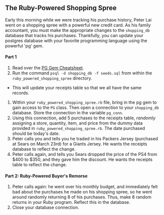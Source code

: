 ## The Ruby-Powered Shopping Spree

Early this morning while we were tracking his purchase history, Peter Lai went on a shopping spree with a powerful new credit card. As his family accountant, you must make the appropriate changes to the `shopping_db` database that tracks his purchases. Thankfully, you can update your postgres database with your favorite programming language using the powerful 'pg' gem.

#### Part 1

1. Read over the [PG Gem Cheatsheet](https://gist.github.com/vanderhoop/be32262c0cf1bf8ac29d).
1. Run the command `psql -d shopping_db -f seeds.sql` from within the `ruby_powered_shopping_spree` directory.
  - This will update your receipts table so that we all have the same records.
1. Within your `ruby_powered_shopping_spree.rb` file, bring in the pg gem to gain access to the `PG` class. Then open a connection to your `shopping_db` database. Store the connection in the variable `pg_conn`.
1. Using this connection, add 5 purchases to the receipts table, *randomly* assigning a store, quantity, item, and price from the dummy data provided in `ruby_powered_shopping_spree.rb`. The date purchased should be today's date.
1. Peter calls you and tells you he traded in his Packers Jersey (purchased at Sears on March 23rd) for a Giants Jersey. He wants the receipts database to reflect the change.
1. Peter calls again, and tells you Sears dropped the price of the PS4 from $400 to $350, and they gave him the discount. He wants the receipts table to reflect the change.

#### Part 2: Ruby-Powered Buyer's Remorse

1. Peter calls again: he went over his monthly budget, and immediately felt bad about the purchases he made on his shopping spree, so he went around randomly returning 8 of his purchases. Thus, make 8 random returns in your Ruby program. Reflect this in the database.
1. Close your database connection.
